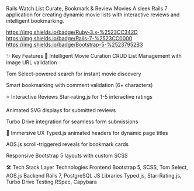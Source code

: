 Rails Watch List
Curate, Bookmark & Review Movies
A sleek Rails 7 application for creating dynamic movie lists with interactive reviews and intelligent bookmarking.

https://img.shields.io/badge/Ruby-3.x-%2523CC342D
https://img.shields.io/badge/Rails-7-%2523CC0000
https://img.shields.io/badge/Bootstrap-5-%25237952B3


✨ Key Features
🎥 Intelligent Movie Curation
CRUD List Management with image URL validation

Tom Select-powered search for instant movie discovery

Smart bookmarking with comment validation (6+ characters)

⭐ Interactive Reviews
Star-rating.js for 1-5 interactive ratings

Animated SVG displays for submitted reviews

Turbo Drive integration for seamless form submissions

🚀 Immersive UX
Typed.js animated headers for dynamic page titles

AOS.js scroll-triggered reveals for bookmark cards

Responsive Bootstrap 5 layouts with custom SCSS

🛠️ Tech Stack
Layer	Technologies
Frontend	Bootstrap 5, SCSS, Tom Select, AOS.js
Backend	Rails 7, PostgreSQL
JS Libraries	Typed.js, Star-Rating.js, Turbo Drive
Testing	RSpec, Capybara
